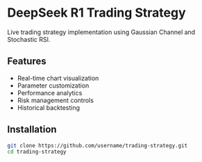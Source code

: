 # DeepSeek R1 Trading Strategy

Live trading strategy implementation using Gaussian Channel and Stochastic RSI.

## Features
- Real-time chart visualization
- Parameter customization
- Performance analytics
- Risk management controls
- Historical backtesting

## Installation
```bash
git clone https://github.com/username/trading-strategy.git
cd trading-strategy
